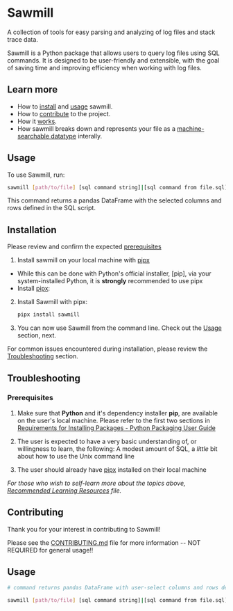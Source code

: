# Sawmill

A collection of tools for easy parsing and analyzing of log files and stack trace data.

Sawmill is a Python package that allows users to query log files using SQL commands. It
is designed to be user-friendly and extensible, with the goal of saving time and
improving efficiency when working with log files.

## Learn more

* How to [install](#installation) and [usage](#usage) sawmill.
* How to [contribute](./CONTRIBUTING.md#contributing-to-sawmill) to the project.
* How it [works](./docs/how-it-works.md).
* How sawmill breaks down and represents your file as a [machine-searchable datatype](./docs/data-structure-notes.md) interally.

## Usage

To use Sawmill, run:

```sh
sawmill [path/to/file] [sql command string]|[sql command from file.sql]
```

This command returns a pandas DataFrame with the selected columns and rows defined in the SQL script.

## Installation

Please review and confirm the expected [prerequisites](#prerequisites)

1. Install sawmill on your local machine with [pipx](https://pipx.pypa.io/stable/installation/)

* While this can be done with Python's official installer, [pip], via your
   system-installed Python, it is **strongly** recommended to use pipx
* Install [pipx](https://pipx.pypa.io/stable/installation/):

2. Install Sawmill with pipx:

    ```sh
    pipx install sawmill
    ```

3. You can now use Sawmill from the command line. Check out the [Usage](#usage) section,
   next.

For common issues encountered during installation, please review the [Troubleshooting](#troubleshooting) section.

## Troubleshooting

### Prerequisites

1. Make sure that **Python** and it's dependency installer **pip**, are available on the
   user's local machine. Please refer to the first two sections in
   [Requirements for Installing Packages - Python Packaging User Guide](https://packaging.python.org/en/latest/tutorials/installing-packages/#requirements-for-installing-packages)

2. The user is expected to have a very basic understanding of, or willingness to learn, the
following: A modest amount of SQL, a _little_ bit about how to use the Unix command line

3. The user should already have [pipx](https://pipx.pypa.io/stable/installation/)
   installed on their local machine

_For those who wish to self-learn more about the topics above,
[Recommended Learning Resources](./docs/recommended-learning-resources.md) file._

## Contributing

Thank you for your interest in contributing to Sawmill!

Please see the [CONTRIBUTING.md](./CONTRIBUTING.md) file for more information -- NOT REQUIRED
for general usage!!

## Usage

```bash
# command returns pandas DataFrame with user-select columns and rows defined in the SQL script

sawmill [path/to/file] [sql command string]|[sql command from file.sql]
